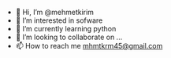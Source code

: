 - 👋 Hi, I’m @mehmetkirim
- 👀 I’m interested in sofware
- 🌱 I’m currently learning python
- 💞️ I’m looking to collaborate on ...
- 📫 How to reach me mhmtkrm45@gmail.com

<!---
mehmetkirim/mehmetkirim is a ✨ special ✨ repository because its `README.md` (this file) appears on your GitHub profile.
You can click the Preview link to take a look at your changes.
--->
